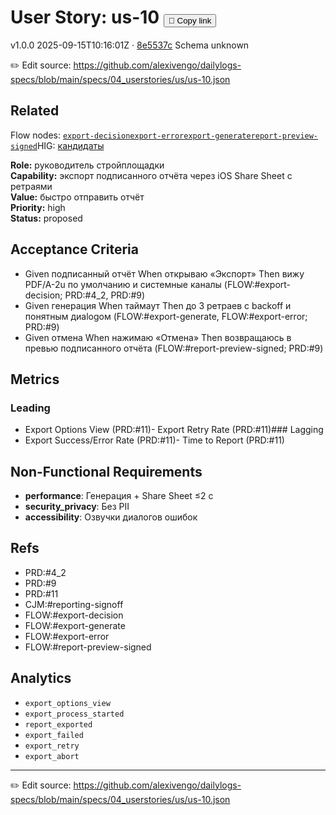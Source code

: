 # User Story: us-10 <button class="copy-link" aria-label="Copy page link" onclick="window.spechubCopyLink && window.spechubCopyLink()">🔗 Copy link</button>

<p class="badges">
  <span class="badge version">v1.0.0</span>
  <span class="badge build">2025-09-15T10:16:01Z · <a href="https://github.com/alexivengo/dailylogs-specs/commit/8e5537c" target="_blank" rel="noopener" class="sha">8e5537c</a></span>
  <span class="badge schema unknown">Schema unknown</span>
</p>

✏️ Edit source: https://github.com/alexivengo/dailylogs-specs/blob/main/specs/04_userstories/us/us-10.json

## Related
Flow nodes:
<span class="chip">[`export-decision`](../flow/nodes/export-decision.md)</span><span class="chip">[`export-error`](../flow/nodes/export-error.md)</span><span class="chip">[`export-generate`](../flow/nodes/export-generate.md)</span><span class="chip">[`report-preview-signed`](../flow/nodes/report-preview-signed.md)</span>HIG: <span class="chip"><a href="../hig/us-10.md">кандидаты</a></span>

**Role:** руководитель стройплощадки  
**Capability:** экспорт подписанного отчёта через iOS Share Sheet с ретраями  
**Value:** быстро отправить отчёт  
**Priority:** high  
**Status:** proposed

## Acceptance Criteria
- Given подписанный отчёт When открываю «Экспорт» Then вижу PDF/A-2u по умолчанию и системные каналы (FLOW:#export-decision; PRD:#4_2, PRD:#9)
- Given генерация When таймаут Then до 3 ретраев с backoff и понятным диalogом (FLOW:#export-generate, FLOW:#export-error; PRD:#9)
- Given отмена When нажимаю «Отмена» Then возвращаюсь в превью подписанного отчёта (FLOW:#report-preview-signed; PRD:#9)

## Metrics
### Leading
- Export Options View (PRD:#11)- Export Retry Rate (PRD:#11)### Lagging
- Export Success/Error Rate (PRD:#11)- Time to Report (PRD:#11)
## Non-Functional Requirements
- **performance**: Генерация + Share Sheet ≤2 с
- **security_privacy**: Без PII
- **accessibility**: Озвучки диалогов ошибок

## Refs
- PRD:#4_2
- PRD:#9
- PRD:#11
- CJM:#reporting-signoff
- FLOW:#export-decision
- FLOW:#export-generate
- FLOW:#export-error
- FLOW:#report-preview-signed

## Analytics
- `export_options_view`
- `export_process_started`
- `report_exported`
- `export_failed`
- `export_retry`
- `export_abort`

---
✏️ Edit source: https://github.com/alexivengo/dailylogs-specs/blob/main/specs/04_userstories/us/us-10.json